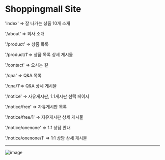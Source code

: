 # Shoppingmall Site

'index' => 잘 나가는 상품 10개 소개


'/about' => 회사 소개


'/product' => 상품 목록


'/product/1'=> 상품 목록 상세 게시물


'/contact' => 오시는 길


'/qna' => Q&A 목록


'/qna/1'=> Q&A 상세 게시물


'/notice' => 자유게시판, 1:1게시판 선택 페이지


'/notice/free' => 자유게시판 목록


'/notice/free/1' => 자유게시판 상세 게시물


'/notice/onenone' => 1:1 상담 안내


'/notice/onenone/1'  => 1:1 상담 상세 게시물

---
![image](https://github.com/ggengmo/Django_mini/assets/142369113/bd2293de-7e95-4936-a0bc-0854c9559a47)
